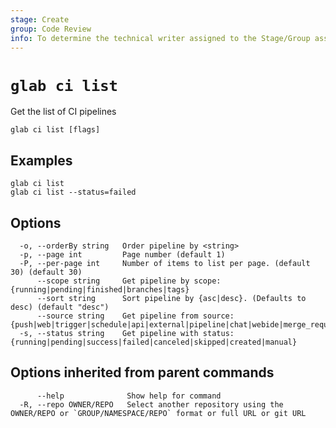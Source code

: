 ```yaml
---
stage: Create
group: Code Review
info: To determine the technical writer assigned to the Stage/Group associated with this page, see https://about.gitlab.com/handbook/product/ux/technical-writing/#assignments
---
```


<!--
This documentation is auto generated by a script.
Please do not edit this file directly, check cmd/gen-docs/docs.go.
-->

# `glab ci list`

Get the list of CI pipelines

```plaintext
glab ci list [flags]
```

## Examples

```plaintext
glab ci list
glab ci list --status=failed

```

## Options

```plaintext
  -o, --orderBy string   Order pipeline by <string>
  -p, --page int         Page number (default 1)
  -P, --per-page int     Number of items to list per page. (default 30) (default 30)
      --scope string     Get pipeline by scope: {running|pending|finished|branches|tags}
      --sort string      Sort pipeline by {asc|desc}. (Defaults to desc) (default "desc")
      --source string    Get pipeline from source: {push|web|trigger|schedule|api|external|pipeline|chat|webide|merge_request_event|external_pull_request_event|parent_pipeline|ondemand_dast_scan|ondemand_dast_validation}
  -s, --status string    Get pipeline with status: {running|pending|success|failed|canceled|skipped|created|manual}
```

## Options inherited from parent commands

```plaintext
      --help              Show help for command
  -R, --repo OWNER/REPO   Select another repository using the OWNER/REPO or `GROUP/NAMESPACE/REPO` format or full URL or git URL
```
